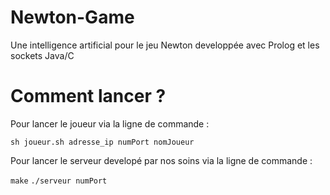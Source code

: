 # Newton-Game
Une intelligence artificial pour le jeu Newton developpée avec Prolog et les sockets Java/C


# Comment lancer ? 

Pour lancer le joueur via la ligne de commande : 

`sh joueur.sh adresse_ip numPort nomJoueur`

Pour lancer le serveur developé par nos soins via la ligne de commande : 

 `make`
 `./serveur numPort` 
 
